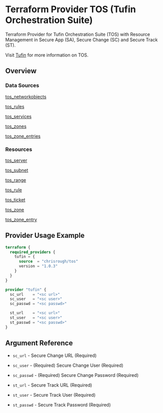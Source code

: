 # Terraform Provider TOS (Tufin Orchestration Suite)

Terraform Provider for Tufin Orchestration Suite (TOS) with Resource Management in Secure App (SA), Secure Change (SC) and
Secure Track (ST).

Visit [Tufin](https://tufin.com) for more information on TOS.

## Overview

### Data Sources

[tos_networkobjects](data-sources/networkobjects.md)

[tos_rules](data-sources/rules.md)

[tos_services](data-sources/services.md)

[tos_zones](data-sources/zones.md)

[tos_zone_entries](data-sources/zone_entries.md)


### Resources

[tos_server](resources/server.md)

[tos_subnet](resources/subnet.md)

[tos_range](resources/range.md)

[tos_rule](resources/rule.md)

[tos_ticket](resources/ticket.md)

[tos_zone](resources/zone.md)

[tos_zone_entry](resources/zone_entry.md)


## Provider Usage Example

```terraform
terraform {
  required_providers {
    tufin = {
      source  = "chrisrough/tos"
      version = "1.0.3"
    }
  }
}

provider "tufin" {
  sc_url    = "<sc url>"
  sc_user   = "<sc user>"
  sc_passwd = "<sc passwd>"

  st_url    = "<sc url>"
  st_user   = "<sc user>"
  st_passwd = "<sc passwd>"
}
```

## Argument Reference

* `sc_url` - Secure Change URL (Required)
* `sc_user` - (Required) Secure Change User (Required)
* `sc_passwd` - (Required) Secure Change Password (Required)

* `st_url` - Secure Track URL (Required)
* `st_user` - Secure Track User (Required)
* `st_passwd` - Secure Track Password (Required)
